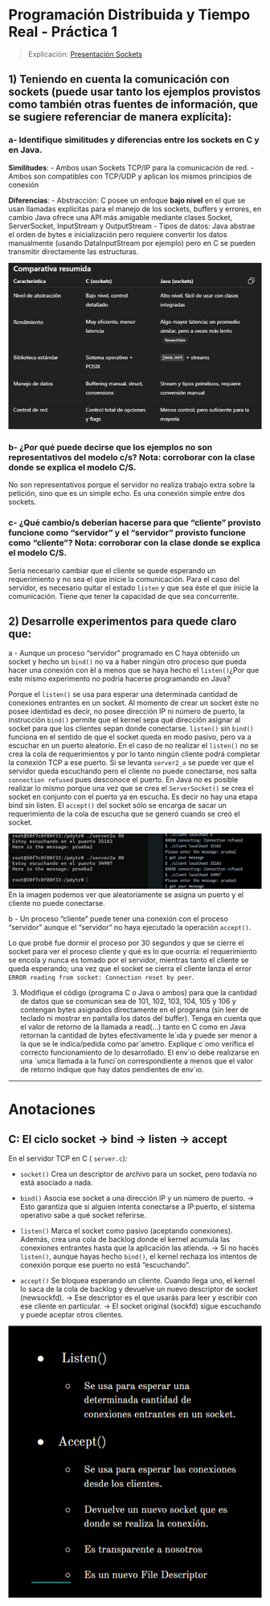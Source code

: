 # Programación Distribuida y Tiempo Real - Práctica 1

> Explicación: [Presentación Sockets](https://docs.google.com/presentation/d/1_xWZFXiBqr4c0OSkn-6PywYsiKOY5Nhr_f3SaV_b3FY/edit?slide=id.g144820ab889_0_139#slide=id.g144820ab889_0_139)

## 1) Teniendo en cuenta la comunicación con sockets (puede usar tanto los ejemplos provistos como también otras fuentes de información, que se sugiere referenciar de manera explícita):
### a- Identifique similitudes y diferencias entre los sockets en C y en Java.
**Similitudes**:
    - Ambos usan Sockets TCP/IP para la comunicación de red. 
    - Ambos son compatibles con TCP/UDP y aplican los mismos principios de conexión

**Diferencias**: 
    - Abstracción: C posee un enfoque **bajo nivel** en el que se usan llamadas explícitas para el manejo de los sockets, buffers y errores, en cambio Java ofrece una API más amigable mediante clases Socket, ServerSocket, InputStream y OutputStream 
    - Tipos de datos: Java abstrae el orden de bytes e inicialización pero requiere convertir los datos manualmente (usando DataInputStream por ejemplo) pero en C se pueden transmitir directamente las estructuras. 

![alt text](image.png)

### b- ¿Por qué puede decirse que los ejemplos no son representativos del modelo c/s? Nota: corroborar con la clase donde se explica el modelo C/S.

No son representativos porque el servidor no realiza trabajo extra sobre la petición, sino que es un simple echo. Es una conexión simple entre dos sockets.


### c- ¿Qué cambio/s deberían hacerse para que “cliente” provisto funcione como “servidor” y el “servidor” provisto funcione como “cliente”? Nota: corroborar con la clase donde se explica el modelo C/S.

Sería necesario cambiar que el cliente se quede esperando un requerimiento y no sea el que inicie la comunicación. Para el caso del servidor, es necesario quitar el estado `listen` y que sea éste el que inicie la comunicación. Tiene que tener la capacidad de que sea concurrente. 


## 2) Desarrolle experimentos para quede claro que:
a - Aunque un proceso “servidor” programado en C haya obtenido un socket y hecho un `bind()` no va a haber ningún otro proceso que pueda hacer una conexión con ́el a menos que se haya hecho el `listen()`¿Por que este mismo experimento no podría hacerse programando en Java?

Porque el `listen()` se usa para esperar una determinada cantidad de conexiones entrantes en un socket. Al momento de crear un socket éste no posee identidad es decir, no posee dirección IP ni número de puerto, la instrucción `bind()` permite que el kernel sepa qué dirección asignar al socket para que los clientes sepan donde conectarse. `listen()` sin `bind()` funciona en el sentido de que el socket queda en modo pasivo, pero va a escuchar en un puerto aleatorio. En el caso de no realizar el `listen()` no se crea la cola de requerimientos y por lo tanto ningún cliente podrá completar la conexión TCP a ese puerto. 
Si se levanta `server2_a` se puede ver que el servidor queda escuchando pero el cliente no puede conectarse, nos salta `connection refused` pues desconoce el puerto. 
En Java no es posible realizar lo mismo porque una vez que se crea el `ServerSocket()` se crea el socket en conjunto con el puerto ya en escucha. Es decir no hay una etapa bind sin listen. El `accept()` del socket sólo se encarga de sacar un requerimiento de la cola de escucha que se generó cuando se creó el socket. 

![alt text](image-2.png)
En la imagen podemos ver que aleatoriamente se asigna un puerto y el cliente no puede conectarse. 


b - Un proceso “cliente” puede tener una conexión con el proceso “servidor” aunque el “servidor” no haya ejecutado la operación `accept()`.

Lo que probé fue dormir el proceso por 30 segundos y que se cierre el socket para ver el proceso cliente y qué es lo que ocurría: el requerimiento se encola y nunca es tomado por el servidor, mientras tanto el cliente se queda esperando; una vez que el socket se cierra el cliente lanza el error `ERROR reading from socket: Connection reset by peer`.

3) Modifique el código (programa C o Java o ambos) para que la cantidad de datos que se comunican sea de 101, 102, 103, 104, 105 y 106 y contengan bytes asignados directamente en el programa (sin leer de teclado ni mostrar en pantalla los datos del buffer). Tenga en cuenta que el valor de retorno de la llamada a read(...) tanto en C como en Java retornan la cantidad de bytes efectivamente le´ıda y puede ser menor a la que se le indica/pedida como par´ametro. Explique c´omo verifica el correcto funcionamiento de lo desarrollado. El env´ıo debe realizarse en una ´unica llamada a la funci´on correspondiente a menos que el valor de retorno indique que hay datos pendientes de env´ıo.

---

# Anotaciones 

## C: El ciclo socket → bind → listen → accept

En el servidor TCP en C ( `server.c`):

- `socket()`
Crea un descriptor de archivo para un socket, pero todavía no está asociado a nada.

- `bind()`
Asocia ese socket a una dirección IP y un número de puerto. 
→ Esto garantiza que si alguien intenta conectarse a IP:puerto, el sistema operativo sabe a qué socket referirse.

- `listen()`
Marca el socket como pasivo (aceptando conexiones). Además, crea una cola de backlog donde el kernel acumula las conexiones entrantes hasta que la aplicación las atienda.
→ Si no hacés `listen()`, aunque hayas hecho `bind()`, el kernel rechaza los intentos de conexión porque ese puerto no está “escuchando”.

- `accept()`
Se bloquea esperando un cliente. Cuando llega uno, el kernel lo saca de la cola de backlog y devuelve un nuevo descriptor de socket (newsockfd).
→ Ese descriptor es el que usarás para leer y escribir con ese cliente en particular.
→ El socket original (sockfd) sigue escuchando y puede aceptar otros clientes.

![alt text](image-1.png)